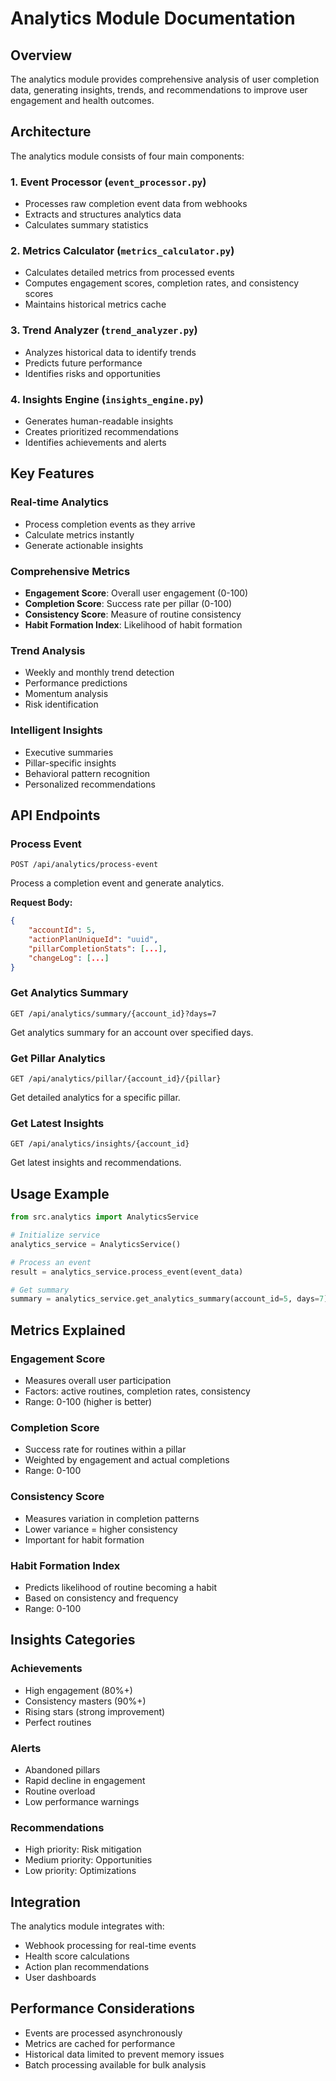 # Analytics Module Documentation

## Overview

The analytics module provides comprehensive analysis of user completion data, generating insights, trends, and recommendations to improve user engagement and health outcomes.

## Architecture

The analytics module consists of four main components:

### 1. Event Processor (`event_processor.py`)
- Processes raw completion event data from webhooks
- Extracts and structures analytics data
- Calculates summary statistics

### 2. Metrics Calculator (`metrics_calculator.py`)
- Calculates detailed metrics from processed events
- Computes engagement scores, completion rates, and consistency scores
- Maintains historical metrics cache

### 3. Trend Analyzer (`trend_analyzer.py`)
- Analyzes historical data to identify trends
- Predicts future performance
- Identifies risks and opportunities

### 4. Insights Engine (`insights_engine.py`)
- Generates human-readable insights
- Creates prioritized recommendations
- Identifies achievements and alerts

## Key Features

### Real-time Analytics
- Process completion events as they arrive
- Calculate metrics instantly
- Generate actionable insights

### Comprehensive Metrics
- **Engagement Score**: Overall user engagement (0-100)
- **Completion Score**: Success rate per pillar (0-100)
- **Consistency Score**: Measure of routine consistency
- **Habit Formation Index**: Likelihood of habit formation

### Trend Analysis
- Weekly and monthly trend detection
- Performance predictions
- Momentum analysis
- Risk identification

### Intelligent Insights
- Executive summaries
- Pillar-specific insights
- Behavioral pattern recognition
- Personalized recommendations

## API Endpoints

### Process Event
```
POST /api/analytics/process-event
```
Process a completion event and generate analytics.

**Request Body:**
```json
{
    "accountId": 5,
    "actionPlanUniqueId": "uuid",
    "pillarCompletionStats": [...],
    "changeLog": [...]
}
```

### Get Analytics Summary
```
GET /api/analytics/summary/{account_id}?days=7
```
Get analytics summary for an account over specified days.

### Get Pillar Analytics
```
GET /api/analytics/pillar/{account_id}/{pillar}
```
Get detailed analytics for a specific pillar.

### Get Latest Insights
```
GET /api/analytics/insights/{account_id}
```
Get latest insights and recommendations.

## Usage Example

```python
from src.analytics import AnalyticsService

# Initialize service
analytics_service = AnalyticsService()

# Process an event
result = analytics_service.process_event(event_data)

# Get summary
summary = analytics_service.get_analytics_summary(account_id=5, days=7)
```

## Metrics Explained

### Engagement Score
- Measures overall user participation
- Factors: active routines, completion rates, consistency
- Range: 0-100 (higher is better)

### Completion Score
- Success rate for routines within a pillar
- Weighted by engagement and actual completions
- Range: 0-100

### Consistency Score
- Measures variation in completion patterns
- Lower variance = higher consistency
- Important for habit formation

### Habit Formation Index
- Predicts likelihood of routine becoming a habit
- Based on consistency and frequency
- Range: 0-100

## Insights Categories

### Achievements
- High engagement (80%+)
- Consistency masters (90%+)
- Rising stars (strong improvement)
- Perfect routines

### Alerts
- Abandoned pillars
- Rapid decline in engagement
- Routine overload
- Low performance warnings

### Recommendations
- High priority: Risk mitigation
- Medium priority: Opportunities
- Low priority: Optimizations

## Integration

The analytics module integrates with:
- Webhook processing for real-time events
- Health score calculations
- Action plan recommendations
- User dashboards

## Performance Considerations

- Events are processed asynchronously
- Metrics are cached for performance
- Historical data limited to prevent memory issues
- Batch processing available for bulk analysis